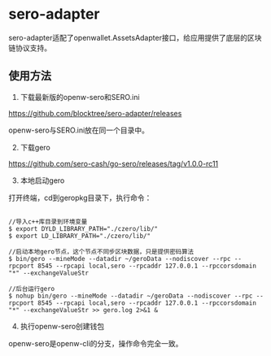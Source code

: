 # sero-adapter

sero-adapter适配了openwallet.AssetsAdapter接口，给应用提供了底层的区块链协议支持。


## 使用方法

1. 下载最新版的openw-sero和SERO.ini

https://github.com/blocktree/sero-adapter/releases

openw-sero与SERO.ini放在同一个目录中。

2. 下载gero

https://github.com/sero-cash/go-sero/releases/tag/v1.0.0-rc11

3. 本地启动gero

打开终端，cd到geropkg目录下，执行命令：

```shell

//导入c++库目录到环境变量
$ export DYLD_LIBRARY_PATH="./czero/lib/"
$ export LD_LIBRARY_PATH="./czero/lib/"

//启动本地gero节点，这个节点不同步区块数据，只是提供密码算法
$ bin/gero --mineMode --datadir ~/geroData --nodiscover --rpc --rpcport 8545 --rpcapi local,sero --rpcaddr 127.0.0.1 --rpccorsdomain "*" --exchangeValueStr

//后台运行gero
$ nohup bin/gero --mineMode --datadir ~/geroData --nodiscover --rpc --rpcport 8545 --rpcapi local,sero --rpcaddr 127.0.0.1 --rpccorsdomain "*" --exchangeValueStr >> gero.log 2>&1 &

```

4. 执行openw-sero创建钱包

openw-sero是openw-cli的分支，操作命令完全一致。